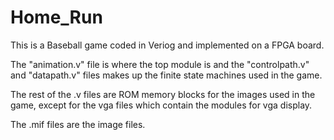 # Home_Run

This is a Baseball game coded in Veriog and implemented on a FPGA board.

The "animation.v" file is where the top module is and the "controlpath.v" and "datapath.v" files makes up the finite state machines used in the game.

The rest of the .v files are ROM memory blocks for the images used in the game, except for the vga files which contain the modules for vga display.

The .mif files are the image files.

